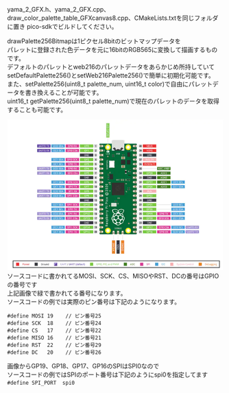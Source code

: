 yama_2_GFX.h、yama_2_GFX.cpp、draw_color_palette_table_GFXcanvas8.cpp、CMakeLists.txtを同じフォルダに置き pico-sdkでビルドしてください。  
  
drawPalette256Bitmapは1ピクセル8bitのビットマップデータを  
パレットに登録された色データを元に16bitのRGB565に変換して描画するものです。  
デフォルトのパレットとweb216のパレットデータをあらかじめ所持していて  
setDefaultPalette256()とsetWeb216Palette256()で簡単に初期化可能です。  
また、setPalette256(uint8_t palette_num, uint16_t color)で自由にパレットデータを書き換えることが可能です。  
uint16_t getPalette256(uint8_t palette_num)で現在のパレットのデータを取得することも可能です。  
  
![pico pinout](https://github.com/yamayamaru/yama_2_GFX/blob/main/img/raspberrypipicopinout.jpg)  
ソースコードに書かれてるMOSI、SCK、CS、MISOやRST、DCの番号はGPIOの番号です  
上記画像で緑で書かれてる番号になります。  
ソースコードの例では実際のピン番号は下記のようになります。  
  
    #define MOSI 19    // ピン番号25
    #define SCK  18    // ピン番号24
    #define CS   17    // ピン番号22
    #define MISO 16    // ピン番号21
    #define RST  22    // ピン番号29
    #define DC   20    // ピン番号26
  
画像からGP19、GP18、GP17、GP16のSPIはSPI0なので  
ソースコードの例ではSPIのポート番号は下記のようにspi0を指定してます  
`#define SPI_PORT  spi0`
